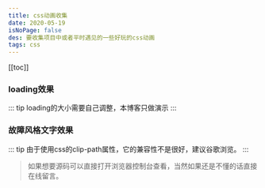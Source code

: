 ```yaml
---
title: css动画收集
date: 2020-05-19
isNoPage: false
des: 要收集项目中或者平时遇见的一些好玩的css动画
tags: css
---
```


[[toc]]


### loading效果
::: tip
loading的大小需要自己调整，本博客只做演示
:::

<css3-loading />

### 故障风格文字效果
::: tip
由于使用css的clip-path属性，它的兼容性不是很好，建议谷歌浏览。
:::

<css3-breakdownText />


> 如果想要源码可以直接打开浏览器控制台查看，当然如果还是不懂的话直接在线留言。
